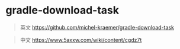 # gradle-download-task

> 英文 <https://github.com/michel-kraemer/gradle-download-task>

> 中文 <https://www.5axxw.com/wiki/content/cgdz7t>
